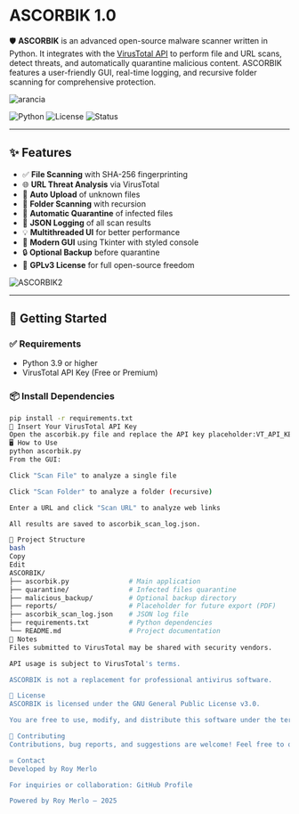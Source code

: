 # ASCORBIK 1.0



🛡️ **ASCORBIK** is an advanced open-source malware scanner written in Python. It integrates with the [VirusTotal API](https://www.virustotal.com) to perform file and URL scans, detect threats, and automatically quarantine malicious content. ASCORBIK features a user-friendly GUI, real-time logging, and recursive folder scanning for comprehensive protection.

![arancia](https://github.com/user-attachments/assets/4ef5a5b8-cf2d-4c05-8fb3-0acfbe42a83d)

![Python](https://img.shields.io/badge/Python-3.9%2B-blue.svg)
![License](https://img.shields.io/badge/License-GPLv3-blue)
![Status](https://img.shields.io/badge/Version-1.7-success)

---

## ✨ Features

- ✅ **File Scanning** with SHA-256 fingerprinting
- 🌐 **URL Threat Analysis** via VirusTotal
- 🔄 **Auto Upload** of unknown files
- 📁 **Folder Scanning** with recursion
- 🧼 **Automatic Quarantine** of infected files
- 🧾 **JSON Logging** of all scan results
- 💡 **Multithreaded UI** for better performance
- 🎨 **Modern GUI** using Tkinter with styled console
- 🔒 **Optional Backup** before quarantine
- 📜 **GPLv3 License** for full open-source freedom

  
![ASCORBIK2](https://github.com/user-attachments/assets/9406034f-5a8a-4abd-b245-ac717fce0f13)

---

## 🚀 Getting Started

### ✅ Requirements

- Python 3.9 or higher
- VirusTotal API Key (Free or Premium)

### 📦 Install Dependencies

```bash
pip install -r requirements.txt
🔑 Insert Your VirusTotal API Key
Open the ascorbik.py file and replace the API key placeholder:VT_API_KEY = "your_virustotal_api_key"
🖥️ How to Use
python ascorbik.py
From the GUI:

Click "Scan File" to analyze a single file

Click "Scan Folder" to analyze a folder (recursive)

Enter a URL and click "Scan URL" to analyze web links

All results are saved to ascorbik_scan_log.json.

📁 Project Structure
bash
Copy
Edit
ASCORBIK/
├── ascorbik.py               # Main application
├── quarantine/               # Infected files quarantine
├── malicious_backup/         # Optional backup directory
├── reports/                  # Placeholder for future export (PDF)
├── ascorbik_scan_log.json    # JSON log file
├── requirements.txt          # Python dependencies
└── README.md                 # Project documentation
🧠 Notes
Files submitted to VirusTotal may be shared with security vendors.

API usage is subject to VirusTotal's terms.

ASCORBIK is not a replacement for professional antivirus software.

🔐 License
ASCORBIK is licensed under the GNU General Public License v3.0.

You are free to use, modify, and distribute this software under the terms of the GNU GPL v3 License.

🤝 Contributing
Contributions, bug reports, and suggestions are welcome! Feel free to open an issue or submit a pull request.

✉️ Contact
Developed by Roy Merlo

For inquiries or collaboration: GitHub Profile

Powered by Roy Merlo — 2025


